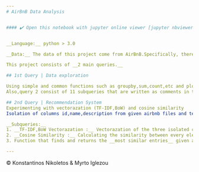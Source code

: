 ```yaml
---
# AirBnB Data Analysis


#### ✔️ Open this notebook with jupyter online viewer [jupyter nbviewer](https://nbviewer.jupyter.org/github/Nikoletos-K/AirBnB-Data-Analysis/blob/master/Project.ipynb) ✔️


__Language:__ python > 3.0

__Data:__ The data of this project come from AirBnB.Specifically, there's a directory named data,which contains directories Aril,March and February.These directories have information from AirBnB platform such as id,zipcode,transit,Bedrooms,Beds,Review_scores_rating,Number_of_reviews,Neighbourhood,etc.

This project consists of __2 main queries.__ 

## 1st Query | Data exploration

Using simple and common functions such as groupby,sum,count,etc and plotting the results into multiple and various plots in order to make assuptions and get some results .
Also,query 2 consist of 11 subqueries that are written as comments in the notebook.

## 2nd Query | Recommendation System
Experimenting with vectorazation (TF-IDF,BoW) and cosine similarity
Isolation of columns id,name,description from given airbnb files and text processing.More specifically Q.2 consists of:

__Subqueries:__
1. __TF-IDF,BoW Vectorazation :__ Vectorazation of the three isolated columns
2. __Cosine Similarity :__ Calculating the similarity between every element of tf-idf with all the others
3. Function that finds and returns the __most similar entries__ given an id

---
```


© Konstantinos Nikoletos & Myrto Iglezou

